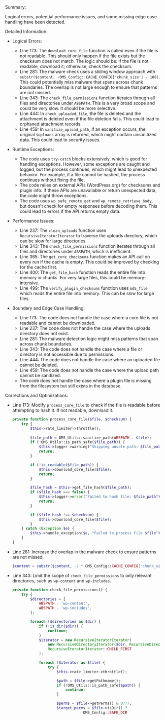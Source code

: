 Summary:

Logical errors, potential performance issues, and some missing edge case handling have been detected.

Detailed Information:

*   Logical Errors:
    *   Line 173: The `download_core_file` function is called even if the file is not readable. This should only happen if the file exists but the checksum does not match. The logic should be: if the file is not readable, download it; otherwise, check the checksum.
    *   Line 281: The malware check uses a sliding window approach with `substr($content, -OMS_Config::CACHE_CONFIG['chunk_size'] - 100)`. This could potentially miss malware that spans across chunk boundaries. The overlap is not large enough to ensure that patterns are not missed.
    *   Line 343: The `check_file_permissions` function iterates through all files and directories under `ABSPATH`. This is a very broad scope and could be very slow. It should be more selective.
    *   Line 444: In `check_uploaded_file`, the file is deleted and the attachment is deleted even if the file deletion fails. This could lead to orphaned attachment records.
    *   Line 459: In `sanitize_upload_path`, if an exception occurs, the original `$uploads` array is returned, which might contain unsanitized data. This could lead to security issues.

*   Runtime Exceptions:
    *   The code uses `try-catch` blocks extensively, which is good for handling exceptions. However, some exceptions are caught and logged, but the process continues, which might lead to unexpected behavior. For example, if a file cannot be hashed, the process continues without fixing the file.
    *   The code relies on external APIs (WordPress.org) for checksums and plugin info. If these APIs are unavailable or return unexpected data, the code might throw exceptions.
    *   The code uses `wp_safe_remote_get` and `wp_remote_retrieve_body`, but doesn't check for empty responses before decoding them. This could lead to errors if the API returns empty data.

*   Performance Issues:
    *   Line 237: The `clean_uploads` function uses `RecursiveIteratorIterator` to traverse the uploads directory, which can be slow for large directories.
    *   Line 343: The `check_file_permissions` function iterates through all files and directories under `ABSPATH`, which is inefficient.
    *   Line 365: The `get_core_checksums` function makes an API call on every run if the cache is empty. This could be improved by checking for the cache first.
    *   Line 400: The `get_file_hash` function reads the entire file into memory in chunks. For very large files, this could be memory-intensive.
    *   Line 499: The `verify_plugin_checksums` function uses `md5_file` which reads the entire file into memory. This can be slow for large files.

*   Boundary and Edge Case Handling:
    *   Line 173: The code does not handle the case where a core file is not readable and cannot be downloaded.
    *   Line 237: The code does not handle the case where the uploads directory does not exist.
    *   Line 281: The malware detection logic might miss patterns that span across chunk boundaries.
    *   Line 343: The code does not handle the case where a file or directory is not accessible due to permissions.
    *   Line 444: The code does not handle the case where an uploaded file cannot be deleted.
    *   Line 459: The code does not handle the case where the upload path cannot be sanitized.
    *   The code does not handle the case where a plugin file is missing from the filesystem but still exists in the database.

Corrections and Optimizations:

*   Line 173: Modify `process_core_file` to check if the file is readable before attempting to hash it. If not readable, download it.
    ```php
    private function process_core_file($file, $checksum) {
        try {
            $this->rate_limiter->throttle();
            
            $file_path = OMS_Utils::sanitize_path(ABSPATH . $file);
            if (!OMS_Utils::is_path_safe($file_path)) {
                $this->logger->warning("Skipping unsafe path: $file_path");
                return;
            }

            if (!is_readable($file_path)) {
                $this->download_core_file($file);
                return;
            }

            $file_hash = $this->get_file_hash($file_path);
            if ($file_hash === false) {
                $this->logger->error("Failed to hash file: $file_path");
                return;
            }

            if ($file_hash !== $checksum) {
                $this->download_core_file($file);
            }
        } catch (Exception $e) {
            $this->handle_exception($e, "Failed to process file $file");
        }
    }
    ```
*   Line 281: Increase the overlap in the malware check to ensure patterns are not missed.
    ```php
    $content = substr($content, -2 * OMS_Config::CACHE_CONFIG['chunk_size']);
    ```
*   Line 343: Limit the scope of `check_file_permissions` to only relevant directories, such as `wp-content` and `wp-includes`.
    ```php
    private function check_file_permissions() {
        try {
            $directories = [
                ABSPATH . 'wp-content',
                ABSPATH . 'wp-includes',
            ];

            foreach ($directories as $dir) {
                if (!is_dir($dir)) {
                    continue;
                }
                $iterator = new RecursiveIteratorIterator(
                    new RecursiveDirectoryIterator($dir, RecursiveDirectoryIterator::SKIP_DOTS),
                    RecursiveIteratorIterator::CHILD_FIRST
                );

                foreach ($iterator as $file) {
                    try {
                        $this->rate_limiter->throttle();

                        $path = $file->getPathname();
                        if (!OMS_Utils::is_path_safe($path)) {
                            continue;
                        }

                        $perms = $file->getPerms() & 0777;
                        $target_perms = $file->isDir() ? 
                                    OMS_Config::SAFE_DIR